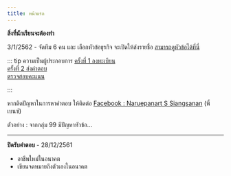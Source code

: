 ```yaml
---
title: หน้าแรก
---
```


**สิ่งที่นักเรียนจะต้องทำ** 

3/1/2562 -
จัดทีม 6 คน และ เลือกหัวข้อธุรกิจ จะเปิดให้ส่งรายชื่อ
[สามารถดูหัวข้อได้ที่นี่](/technopreneurplan.md) 

 ::: tip ความเป็นผู้ประกอบการ
[ครั้งที่ 1 ลงทะเบียน](/regtechnopreneur.md)  
[ครั้งที่ 2 ส่งคำตอบ](/technopreneur.md)  
[ตรวจสอบคะแนน](/check/technopreneur.md) 

:::

หากติดปัญหาในการหาคำตอบ ให้ติดต่อ
[Facebook : Naruepanart S Siangsanan](https://www.facebook.com/benz.naruepanart) (พี่เบนซ์)

ตัวอย่าง :
จากกลุ่ม 99 มีปัญหาหัวข้อ...

---

**ปิดรับคำตอบ** - 28/12/2561 
- อาชีพใหม่ในอนาคต
- เขียนจดหมายถึงตัวเองในอนาคต

